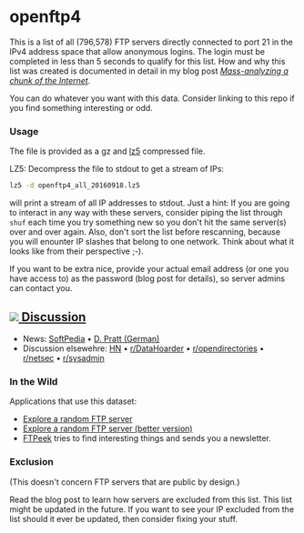# openftp4

This is a list of all (796,578) FTP servers directly connected to port 21 in the IPv4 address space that allow anonymous logins. The login must be completed in less than 5 seconds to qualify for this list.  How and why this list was created is documented in detail in my blog post [*Mass-analyzing a chunk of the Internet*](http://255.wf/2016-09-18-mass-analyzing-a-chunk-of-the-internet/).

You can do whatever you want with this data. Consider linking to this repo if you find something interesting or odd.

### Usage

The file is provided as a gz and [lz5](https://github.com/inikep/lz5) compressed file.

LZ5: Decompress the file to stdout to get a stream of IPs:

```sh
lz5 -d openftp4_all_20160918.lz5
```

will print a stream of all IP addresses to stdout. Just a hint: If you are going to interact in any way with these servers, consider piping the list through `shuf` each time you try something new so you don't hit the same server(s) over and over again. Also, don't sort the list before rescanning, because you will enounter IP slashes that belong to one network. Think about what it looks like from their perspective ;-).

If you want to be extra nice, provide your actual email address (or one you have access to) as the password (blog post for details), so server admins can contact you. 

## [![](https://news.ycombinator.com/y18.gif) Discussion](https://news.ycombinator.com/item?id=12523455)

- News: [SoftPedia](http://news.softpedia.com/news/nearly-800-000-ftp-servers-accessible-online-without-authentication-508421.shtml) &#8226; [D. Pratt (German)](https://dominicpratt.de/unsichere-ftp-server/)
- Discussion elsewehre: [HN](https://news.ycombinator.com/item?id=12527989) &#8226; [r/DataHoarder](https://www.reddit.com/r/DataHoarder/comments/53cyhm/list_of_all_anonymous_login_ftp_servers_worldwide/) &#8226; [r/opendirectories](https://www.reddit.com/r/opendirectories/comments/53b0ar/a_list_of_all_ftp_servers_in_the_whole_internet/) &#8226; [r/netsec](https://www.reddit.com/r/netsec/comments/53bori/massanalyzing_a_chunk_of_the_internet/) &#8226; [r/sysadmin](https://www.reddit.com/r/sysadmin/comments/53cor1/someone_just_posted_every_open_ftp_server_on_ipv4/) 

### In the Wild

Applications that use this dataset:

- [Explore a random FTP server](http://exploreftp.host)
- [Explore a random FTP server (better version)](http://s.codepen.io/icodeforlove/debug/KgggqA)
- [FTPeek](http://tinyletter.com/theroyals) tries to find interesting things and sends you a newsletter.

### Exclusion

(This doesn't concern FTP servers that are public by design.)

Read the blog post to learn how servers are excluded from this list. This list might be updated in the future. If you want to see your IP excluded from the list should it ever be updated, then consider fixing your stuff.
